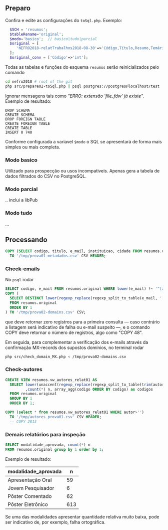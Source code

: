 
## Preparo
Confira e edite as configurações do `toSql.php`. Exemplo:

```php
  $SCH = 'resumos';
  $tableRename='original';
  $modo='basico';  // basico|tudo|parcial
  $original = [
     'NEFRO2018-relatTrabalhos2018-08-30'=>'Código,Título,Resumo,Temário,Modalidade aprovada,E-mail,Instituição,Cidade,Estado,País,Autores'
  ];
  $original_conv = ['Código'=>'int'];
``` 

Todas as tabelas e funções do esquema `resumos`  serão reinicializados pelo comando 
```sh
cd nefro2018 # root of the git
php src/prepare02-toSql.php | psql postgres://postgres@localhost/test
```

Ignorar mensagens tais como *"ERRO:  extensão 'file_fdw' já existe"*. Exemplo de resultado:
```
DROP SCHEMA
CREATE SCHEMA
DROP FOREIGN TABLE
CREATE FOREIGN TABLE
CREATE TABLE
INSERT 0 740
```

Conforme configurada a variavel `$modo`  o SQL se apresentará de forma mais simples ou mais completa.

### Modo basico
Utilizado para prospecção ou usos incompativeis. Apenas gera a tabela de dados filtrados do CSV no PostgreSQL.
 
### Modo parcial
.. inclui a libPub

### Modo tudo
...

## Processando

```sql
COPY (SELECT codigo, titulo, e_mail, instituicao, cidade FROM resumos.original) 
  TO '/tmp/prova01-metadados.csv' CSV HEADER;
```

### Check-emails

No `psql`  rodar 
```SQL
SELECT codigo, e_mail FROM resumos.original WHERE lower(e_mail) !~ '^[a-z0-9_\-\.]+@';
COPY (
  SELECT DISTINCT lower(regexp_replace(regexp_split_to_table(e_mail, '[\s,;]+'), '^[^@]+@', '')) e_mail  
  FROM resumos.original
  ORDER BY 1
) TO '/tmp/prova02-domains.csv' CSV;
```
que deve retornar zero registros para a primeira 
consulta &mdash; caso contrário a listagem será indicativo de falha ou e-mail suspeito &mdash;, 
e o comando COPY deve retornar o número de registros, algo como "COPY 48". 

Em seguida, para complementar a verificação dos e-mails através da confirmação MX-records dos supostos domínios, no terminal rodar 
```sh
php src/check_domain_MX.php < /tmp/prova02-domains.csv 
```

### Check-autores

```sql
CREATE VIEW resumos.vw_autores_relat01 AS
  SELECT lower(unaccent(regexp_replace(regexp_split_to_table(trim(autores), '\s*;[;\s]*'), '^[^@]+@', ''))) autor
         ,count(*) n, array_agg(codigo ORDER BY codigo) as codigos
  FROM resumos.original
  GROUP BY 1
  ORDER BY 1;

COPY (select * from resumos.vw_autores_relat01 WHERE autor>'') 
  TO '/tmp/autores_prova01.csv' CSV HEADER;
  -- COPY 2813
```

### Demais relatórios para inspeção

```sql 
SELECT modalidade_aprovada, count(*) n
FROM resumos.original group by 1 order by 1;
```
Exemplo de resultado:

modalidade_aprovada |  n  
---------------------|-----
 Apresentação Oral   |  59
 Jovem Pesquisador   |   6
 Pôster Comentado    |  62
 Pôster Eletrônico   | 613

Se uma das modalidades apresentar quantidade relativa muito baixa, pode ser indicativo de, por exemplo, falha ortográfica.
